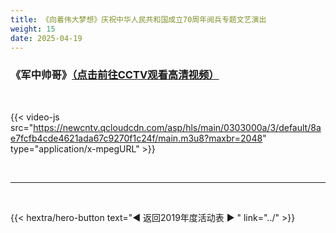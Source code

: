 ```yaml
---
title: 《向着伟大梦想》庆祝中华人民共和国成立70周年阅兵专题文艺演出
weight: 15
date: 2025-04-19
---
```


### 《军中帅哥》[（点击前往CCTV观看高清视频）](https://tv.cctv.com/2019/10/01/VIDEATVJUAZlK10wa664CkTm191001.shtml)

<br>

{{< video-js src="https://newcntv.qcloudcdn.com/asp/hls/main/0303000a/3/default/8ae7fcfb4cde4621ada67c9270f1c24f/main.m3u8?maxbr=2048" type="application/x-mpegURL" >}}


<br>
<hr>
<br>

{{< hextra/hero-button text="◀ 返回2019年度活动表 ▶ " link="../" >}}

